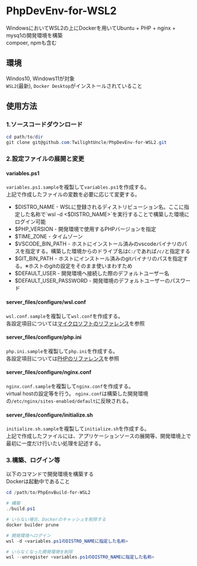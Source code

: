 # PhpDevEnv-for-WSL2
WindowsにおいてWSL2の上にDockerを用いてUbuntu + PHP + nginx + mysq1の開発環境を構築  
compoer, npmも含む

## 環境
Windos10, Windows11が対象  
`WSL2`(最新), `Docker Desktop`がインストールされていること

## 使用方法
### 1.ソースコードダウンロード
```ps1
cd path/to/dir
git clone git@github.com:TwilightUncle/PhpDevEnv-for-WSL2.git
```

### 2.設定ファイルの展開と変更
#### variables.ps1
`variables.ps1.sample`を複製して`variables.ps1`を作成する。  
上記で作成したファイルの変数を必要に応じて変更する。

- $DISTRO_NAME - WSLに登録されるディストリビューション名。ここに指定した名称で`wsl -d <$DISTRO_NAME>`を実行することで構築した環境にログイン可能
- $PHP_VERSION - 開発環境で使用するPHPバージョンを指定
- $TIME_ZONE - タイムゾーン
- $VSCODE_BIN_PATH - ホストにインストール済みのvscodeバイナリのパスを指定する。構築した環境からのドライブ名は`C:/`であれば`/c/`と指定する
- $GIT_BIN_PATH - ホストにインストール済みのgitバイナリのパスを指定する。※ホストのgitの設定をそのまま使いまわすため
- $DEFAULT_USER - 開発環境へ接続した際のデフォルトユーザー名
- $DEFAULT_USER_PASSWORD - 開発環境のデフォルトユーザーのパスワード

#### server_files/configure/wsl.conf
`wsl.conf.sample`を複製して`wsl.conf`を作成する。  
各設定項目については[マイクロソフトのリファレンス](https://learn.microsoft.com/ja-jp/windows/wsl/wsl-config#configuration-settings-for-wslconf)を参照

#### server_files/configure/php.ini
`php.ini.sample`を複製して`php.ini`を作成する。  
各設定項目については[PHPのリファレンス](https://www.php.net/manual/ja/ini.php)を参照

#### server_files/configure/nginx.conf
`nginx.conf.sample`を複製して`nginx.conf`を作成する。  
virtual hostの設定等を行う。  `nginx.conf`は構築した開発環境の`/etc/nginx/sites-enabled/default`に反映される。

#### server_files/configure/initialize.sh
`initialize.sh.sample`を複製して`initialize.sh`を作成する。  
上記で作成したファイルには、アプリケーションソースの展開等、開発環境上で最初に一度だけ行いたい処理を記述する。

### 3.構築、ログイン等
以下のコマンドで開発環境を構築する  
Dockerは起動中であること  
```ps1
cd /path/to/PhpEnvBuild-for-WSL2

# 構築
./build.ps1

# いらない場合、Dockerのキャッシュを削除する
docker builder prune

# 開発環境へログイン
wsl -d <variables.ps1のDISTRO_NAMEに指定した名称>

# いらなくなった開発環境を削除
wsl --unregister <variables.ps1のDISTRO_NAMEに指定した名称>
```

